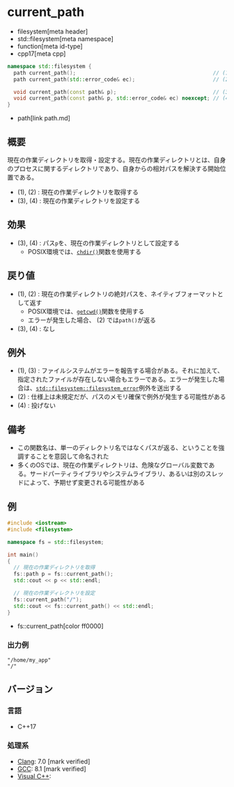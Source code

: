 # current_path
* filesystem[meta header]
* std::filesystem[meta namespace]
* function[meta id-type]
* cpp17[meta cpp]

```cpp
namespace std::filesystem {
  path current_path();                                            // (1)
  path current_path(std::error_code& ec);                         // (2)

  void current_path(const path& p);                               // (3)
  void current_path(const path& p, std::error_code& ec) noexcept; // (4)
}
```
* path[link path.md]

## 概要
現在の作業ディレクトリを取得・設定する。現在の作業ディレクトリとは、自身のプロセスに関するディレクトリであり、自身からの相対パスを解決する開始位置である。

- (1), (2) : 現在の作業ディレクトリを取得する
- (3), (4) : 現在の作業ディレクトリを設定する


## 効果
- (3), (4) : パス`p`を、現在の作業ディレクトリとして設定する
    - POSIX環境では、[`chdir()`](https://web.archive.org/web/20230605001127/https://linuxjm.osdn.jp/html/LDP_man-pages/man2/chdir.2.html)関数を使用する


## 戻り値
- (1), (2) : 現在の作業ディレクトリの絶対パスを、ネイティブフォーマットとして返す
    - POSIX環境では、[`getcwd()`](https://web.archive.org/web/20230208075801/http://linuxjm.osdn.jp/html/LDP_man-pages/man3/getcwd.3.html)関数を使用する
    - エラーが発生した場合、 (2) では`path()`が返る
- (3), (4) : なし


## 例外
- (1), (3) : ファイルシステムがエラーを報告する場合がある。それに加えて、指定されたファイルが存在しない場合もエラーである。エラーが発生した場合は、[`std::filesystem::filesystem_error`](filesystem_error.md)例外を送出する
- (2) : 仕様上は未規定だが、パスのメモリ確保で例外が発生する可能性がある
- (4) : 投げない


## 備考
- この関数名は、単一のディレクトリ名ではなくパスが返る、ということを強調することを意図して命名された
- 多くのOSでは、現在の作業ディレクトリは、危険なグローバル変数である。サードパーティライブラリやシステムライブラリ、あるいは別のスレッドによって、予期せず変更される可能性がある


## 例
```cpp example
#include <iostream>
#include <filesystem>

namespace fs = std::filesystem;

int main()
{
  // 現在の作業ディレクトリを取得
  fs::path p = fs::current_path();
  std::cout << p << std::endl;

  // 現在の作業ディレクトリを設定
  fs::current_path("/");
  std::cout << fs::current_path() << std::endl;
}
```
* fs::current_path[color ff0000]

### 出力例
```
"/home/my_app"
"/"
```

## バージョン
### 言語
- C++17

### 処理系
- [Clang](/implementation.md#clang): 7.0 [mark verified]
- [GCC](/implementation.md#gcc): 8.1 [mark verified]
- [Visual C++](/implementation.md#visual_cpp):
